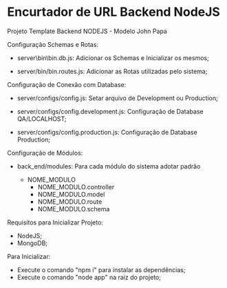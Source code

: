 # Encurtador de URL Backend NodeJS

Projeto Template Backend NODEJS - Modelo John Papa


Configuração Schemas e Rotas:

- server\bin\bin.db.js: Adicionar os Schemas e Inicializar os mesmos;
    
- server/bin/bin.routes.js: Adicionar as Rotas utilizadas pelo sistema;
    

Configuração de Conexão com Database:

- server/configs/config.js: Setar arquivo de Development ou Production;

- server/configs/config.development.js: Configuração de Database QA/LOCALHOST;

- server/configs/config.production.js: Configuração de Database Production;


Configuração de Módulos:

- back_end/modules: Para cada módulo do sistema adotar padrão
    
    - NOME_MODULO
        - NOME_MODULO.controller
        - NOME_MODULO.model
        - NOME_MODULO.route
        - NOME_MODULO.schema 
 
                        
Requisítos para Inicializar Projeto:

- NodeJS;
- MongoDB;


Para Inicializar:

- Execute o comando "npm i" para instalar as dependências;
- Execute o comando "node app" na raiz do projeto;